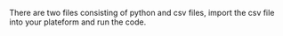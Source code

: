 There are two files consisting of python and csv files, import the csv file into your plateform and run the code. 
